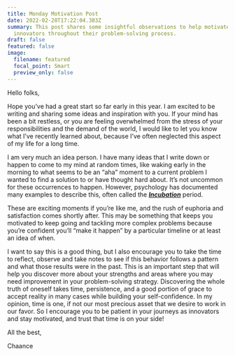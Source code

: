 ```yaml
---
title: Monday Motivation Post
date: 2022-02-28T17:22:04.383Z
summary: This post shares some insightful observations to help motivate
  innovators throughout their problem-solving process.
draft: false
featured: false
image:
  filename: featured
  focal_point: Smart
  preview_only: false
---
```

Hello folks,

Hope you’ve had a great start so far early in this year. I am excited to be writing and sharing some ideas and inspiration with you. If your mind has been a bit restless, or you are feeling overwhelmed from the stress of your responsibilities and the demand of the world, I would like to let you know what I’ve recently learned about, because I’ve often neglected this aspect of my life for a long time.

I am very much an idea person. I have many ideas that I write down or happen to come to my mind at random times, like waking early in the morning to what seems to be an “aha” moment to a current problem I wanted to find a solution to or have thought hard about. It’s not uncommon for these occurrences to happen. However, psychology has documented many examples to describe this, often called the ***[Incubation](https://en.wikipedia.org/wiki/Incubation_%28psychology%29)*** period.

These are exciting moments if you’re like me, and the rush of euphoria and satisfaction comes shortly after. This may be something that keeps you motivated to keep going and tackling more complex problems because you’re confident you’ll “make it happen” by a particular timeline or at least an idea of when.

I want to say this is a good thing, but I also encourage you to take the time to reflect, observe and take notes to see if this behavior follows a pattern and what those results were in the past. This is an important step that will help you discover more about your strengths and areas where you may need improvement in your problem-solving strategy. Discovering the whole truth of oneself takes time, persistence, and a good portion of grace to accept reality in many cases while building your self-confidence. In my opinion, time is one, if not our most precious asset that we desire to work in our favor. So I encourage you to be patient in your journeys as innovators and stay motivated, and trust that time is on your side!

All the best, 

Chaance